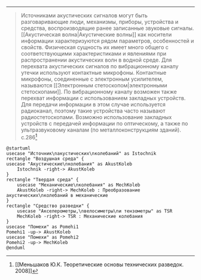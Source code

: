 ****

>Источниками акустических сигналов могут быть разговаривающие люди, механизмы, приборы, устройства и средства, воспроизводящие ранее записанные звуковые сигналы.
>[[Акустическая волна|Акустические волны]] как носители информации характеризуются рядом параметров, особенностей и свойств. Физическая сущность их имеет много общего с соответствующими характеристиками и явлениями при распространении акустических волн в водной среде.
>Для перехвата акустических сигналов по вибрационному каналу утечки используют контактные микрофоны. Контактные микрофоны, соединенные с электронным усилителем, называются [[Электронным стетоскопом|электронными стетоскопами]].
>По вибрационному каналу возможен также перехват информации с использованием закладных устройств. Для передачи информации в этом случае используется радиоканал, поэтому такие устройства часто называют радиостетоскопами.
>Возможно использование закладных устройств с передачей информации по оптическому, а также по ультразвуковому каналам (по металлоконструкциям зданий).
>c.286[^3]

```plantuml
@startuml
usecase "Источник\nакустических\nколебаний" as Istochnik
rectangle "Воздушная среда" {
usecase "Акустические\nколебания" as AkustKoleb
	Istochnik -right-> AkustKoleb
}
rectangle "Твердая среда" {
	usecase "Механические\nколебания" as MechKoleb
	AkustKoleb -right-> MechKoleb : Преобразование акустических\nколебаний в механические
}
rectangle "Средство разведки" {
	usecase "Акселерометры,\nвелосиметры\nи тензометры" as TSR
	MechKoleb -right-> TSR : Механические колебания
}
usecase "Помехи" as Pomehi1
Pomehi1 -up-> AkustKoleb
usecase "Помехи" as Pomehi2
Pomehi2 -up-> MechKoleb
@enduml
```
[^3]:[[Меньшаков Ю.К. Теоретические основы технических разведок. 2008]]